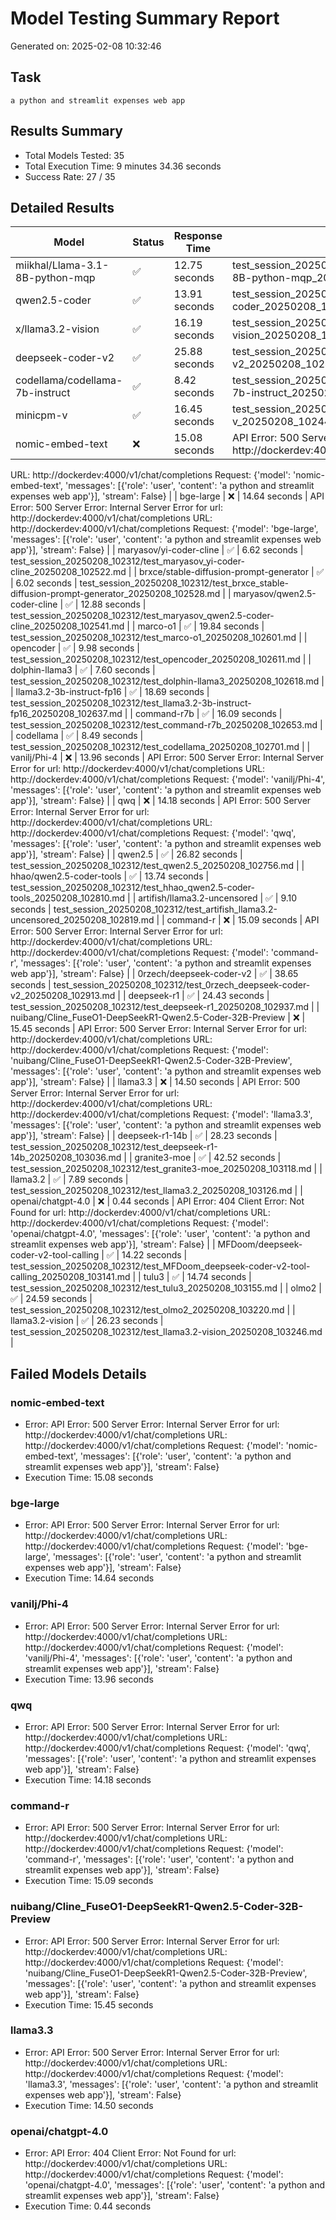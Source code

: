 # Model Testing Summary Report
Generated on: 2025-02-08 10:32:46

## Task
```
a python and streamlit expenses web app
```

## Results Summary
- Total Models Tested: 35
- Total Execution Time: 9 minutes 34.36 seconds
- Success Rate: 27 / 35

## Detailed Results

| Model | Status | Response Time | Details |
|-------|--------|---------------|----------|
| miikhal/Llama-3.1-8B-python-mqp | ✅ | 12.75 seconds | test_session_20250208_102312/test_miikhal_Llama-3.1-8B-python-mqp_20250208_102325.md |
| qwen2.5-coder | ✅ | 13.91 seconds | test_session_20250208_102312/test_qwen2.5-coder_20250208_102339.md |
| x/llama3.2-vision | ✅ | 16.19 seconds | test_session_20250208_102312/test_x_llama3.2-vision_20250208_102355.md |
| deepseek-coder-v2 | ✅ | 25.88 seconds | test_session_20250208_102312/test_deepseek-coder-v2_20250208_102421.md |
| codellama/codellama-7b-instruct | ✅ | 8.42 seconds | test_session_20250208_102312/test_codellama_codellama-7b-instruct_20250208_102429.md |
| minicpm-v | ✅ | 16.45 seconds | test_session_20250208_102312/test_minicpm-v_20250208_102445.md |
| nomic-embed-text | ❌ | 15.08 seconds | API Error: 500 Server Error: Internal Server Error for url: http://dockerdev:4000/v1/chat/completions
URL: http://dockerdev:4000/v1/chat/completions
Request: {'model': 'nomic-embed-text', 'messages': [{'role': 'user', 'content': 'a python and streamlit expenses web app'}], 'stream': False} |
| bge-large | ❌ | 14.64 seconds | API Error: 500 Server Error: Internal Server Error for url: http://dockerdev:4000/v1/chat/completions
URL: http://dockerdev:4000/v1/chat/completions
Request: {'model': 'bge-large', 'messages': [{'role': 'user', 'content': 'a python and streamlit expenses web app'}], 'stream': False} |
| maryasov/yi-coder-cline | ✅ | 6.62 seconds | test_session_20250208_102312/test_maryasov_yi-coder-cline_20250208_102522.md |
| brxce/stable-diffusion-prompt-generator | ✅ | 6.02 seconds | test_session_20250208_102312/test_brxce_stable-diffusion-prompt-generator_20250208_102528.md |
| maryasov/qwen2.5-coder-cline | ✅ | 12.88 seconds | test_session_20250208_102312/test_maryasov_qwen2.5-coder-cline_20250208_102541.md |
| marco-o1 | ✅ | 19.84 seconds | test_session_20250208_102312/test_marco-o1_20250208_102601.md |
| opencoder | ✅ | 9.98 seconds | test_session_20250208_102312/test_opencoder_20250208_102611.md |
| dolphin-llama3 | ✅ | 7.60 seconds | test_session_20250208_102312/test_dolphin-llama3_20250208_102618.md |
| llama3.2-3b-instruct-fp16 | ✅ | 18.69 seconds | test_session_20250208_102312/test_llama3.2-3b-instruct-fp16_20250208_102637.md |
| command-r7b | ✅ | 16.09 seconds | test_session_20250208_102312/test_command-r7b_20250208_102653.md |
| codellama | ✅ | 8.49 seconds | test_session_20250208_102312/test_codellama_20250208_102701.md |
| vanilj/Phi-4 | ❌ | 13.96 seconds | API Error: 500 Server Error: Internal Server Error for url: http://dockerdev:4000/v1/chat/completions
URL: http://dockerdev:4000/v1/chat/completions
Request: {'model': 'vanilj/Phi-4', 'messages': [{'role': 'user', 'content': 'a python and streamlit expenses web app'}], 'stream': False} |
| qwq | ❌ | 14.18 seconds | API Error: 500 Server Error: Internal Server Error for url: http://dockerdev:4000/v1/chat/completions
URL: http://dockerdev:4000/v1/chat/completions
Request: {'model': 'qwq', 'messages': [{'role': 'user', 'content': 'a python and streamlit expenses web app'}], 'stream': False} |
| qwen2.5 | ✅ | 26.82 seconds | test_session_20250208_102312/test_qwen2.5_20250208_102756.md |
| hhao/qwen2.5-coder-tools | ✅ | 13.74 seconds | test_session_20250208_102312/test_hhao_qwen2.5-coder-tools_20250208_102810.md |
| artifish/llama3.2-uncensored | ✅ | 9.10 seconds | test_session_20250208_102312/test_artifish_llama3.2-uncensored_20250208_102819.md |
| command-r | ❌ | 15.09 seconds | API Error: 500 Server Error: Internal Server Error for url: http://dockerdev:4000/v1/chat/completions
URL: http://dockerdev:4000/v1/chat/completions
Request: {'model': 'command-r', 'messages': [{'role': 'user', 'content': 'a python and streamlit expenses web app'}], 'stream': False} |
| 0rzech/deepseek-coder-v2 | ✅ | 38.65 seconds | test_session_20250208_102312/test_0rzech_deepseek-coder-v2_20250208_102913.md |
| deepseek-r1 | ✅ | 24.43 seconds | test_session_20250208_102312/test_deepseek-r1_20250208_102937.md |
| nuibang/Cline_FuseO1-DeepSeekR1-Qwen2.5-Coder-32B-Preview | ❌ | 15.45 seconds | API Error: 500 Server Error: Internal Server Error for url: http://dockerdev:4000/v1/chat/completions
URL: http://dockerdev:4000/v1/chat/completions
Request: {'model': 'nuibang/Cline_FuseO1-DeepSeekR1-Qwen2.5-Coder-32B-Preview', 'messages': [{'role': 'user', 'content': 'a python and streamlit expenses web app'}], 'stream': False} |
| llama3.3 | ❌ | 14.50 seconds | API Error: 500 Server Error: Internal Server Error for url: http://dockerdev:4000/v1/chat/completions
URL: http://dockerdev:4000/v1/chat/completions
Request: {'model': 'llama3.3', 'messages': [{'role': 'user', 'content': 'a python and streamlit expenses web app'}], 'stream': False} |
| deepseek-r1-14b | ✅ | 28.23 seconds | test_session_20250208_102312/test_deepseek-r1-14b_20250208_103036.md |
| granite3-moe | ✅ | 42.52 seconds | test_session_20250208_102312/test_granite3-moe_20250208_103118.md |
| llama3.2 | ✅ | 7.89 seconds | test_session_20250208_102312/test_llama3.2_20250208_103126.md |
| openai/chatgpt-4.0 | ❌ | 0.44 seconds | API Error: 404 Client Error: Not Found for url: http://dockerdev:4000/v1/chat/completions
URL: http://dockerdev:4000/v1/chat/completions
Request: {'model': 'openai/chatgpt-4.0', 'messages': [{'role': 'user', 'content': 'a python and streamlit expenses web app'}], 'stream': False} |
| MFDoom/deepseek-coder-v2-tool-calling | ✅ | 14.22 seconds | test_session_20250208_102312/test_MFDoom_deepseek-coder-v2-tool-calling_20250208_103141.md |
| tulu3 | ✅ | 14.74 seconds | test_session_20250208_102312/test_tulu3_20250208_103155.md |
| olmo2 | ✅ | 24.59 seconds | test_session_20250208_102312/test_olmo2_20250208_103220.md |
| llama3.2-vision | ✅ | 26.23 seconds | test_session_20250208_102312/test_llama3.2-vision_20250208_103246.md |


## Failed Models Details

### nomic-embed-text
- Error: API Error: 500 Server Error: Internal Server Error for url: http://dockerdev:4000/v1/chat/completions
URL: http://dockerdev:4000/v1/chat/completions
Request: {'model': 'nomic-embed-text', 'messages': [{'role': 'user', 'content': 'a python and streamlit expenses web app'}], 'stream': False}
- Execution Time: 15.08 seconds
### bge-large
- Error: API Error: 500 Server Error: Internal Server Error for url: http://dockerdev:4000/v1/chat/completions
URL: http://dockerdev:4000/v1/chat/completions
Request: {'model': 'bge-large', 'messages': [{'role': 'user', 'content': 'a python and streamlit expenses web app'}], 'stream': False}
- Execution Time: 14.64 seconds
### vanilj/Phi-4
- Error: API Error: 500 Server Error: Internal Server Error for url: http://dockerdev:4000/v1/chat/completions
URL: http://dockerdev:4000/v1/chat/completions
Request: {'model': 'vanilj/Phi-4', 'messages': [{'role': 'user', 'content': 'a python and streamlit expenses web app'}], 'stream': False}
- Execution Time: 13.96 seconds
### qwq
- Error: API Error: 500 Server Error: Internal Server Error for url: http://dockerdev:4000/v1/chat/completions
URL: http://dockerdev:4000/v1/chat/completions
Request: {'model': 'qwq', 'messages': [{'role': 'user', 'content': 'a python and streamlit expenses web app'}], 'stream': False}
- Execution Time: 14.18 seconds
### command-r
- Error: API Error: 500 Server Error: Internal Server Error for url: http://dockerdev:4000/v1/chat/completions
URL: http://dockerdev:4000/v1/chat/completions
Request: {'model': 'command-r', 'messages': [{'role': 'user', 'content': 'a python and streamlit expenses web app'}], 'stream': False}
- Execution Time: 15.09 seconds
### nuibang/Cline_FuseO1-DeepSeekR1-Qwen2.5-Coder-32B-Preview
- Error: API Error: 500 Server Error: Internal Server Error for url: http://dockerdev:4000/v1/chat/completions
URL: http://dockerdev:4000/v1/chat/completions
Request: {'model': 'nuibang/Cline_FuseO1-DeepSeekR1-Qwen2.5-Coder-32B-Preview', 'messages': [{'role': 'user', 'content': 'a python and streamlit expenses web app'}], 'stream': False}
- Execution Time: 15.45 seconds
### llama3.3
- Error: API Error: 500 Server Error: Internal Server Error for url: http://dockerdev:4000/v1/chat/completions
URL: http://dockerdev:4000/v1/chat/completions
Request: {'model': 'llama3.3', 'messages': [{'role': 'user', 'content': 'a python and streamlit expenses web app'}], 'stream': False}
- Execution Time: 14.50 seconds
### openai/chatgpt-4.0
- Error: API Error: 404 Client Error: Not Found for url: http://dockerdev:4000/v1/chat/completions
URL: http://dockerdev:4000/v1/chat/completions
Request: {'model': 'openai/chatgpt-4.0', 'messages': [{'role': 'user', 'content': 'a python and streamlit expenses web app'}], 'stream': False}
- Execution Time: 0.44 seconds

